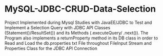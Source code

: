 # MySQL-JDBC-CRUD-Data-Selection
Project Implemented during Mysql Studies with JavaEE/JDBC to Test and Implement a Selection Query with JDBC API Classes (Statement()/ResultSet()) and its Methods (.executeQuery/ .next()). The Program also implements a returnProperty method in its DB class in order to Read and Load the db.properties txt File throughout FileInput Stream and Properties Class for the JDBC API Connection
